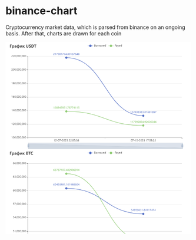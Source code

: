 # binance-chart
Сryptocurrency market data, which is parsed from binance on an ongoing basis. After that, charts are drawn for each coin

![alt text](https://github.com/vodves-vodves/binance-chart/blob/main/charts.PNG?raw=true)
